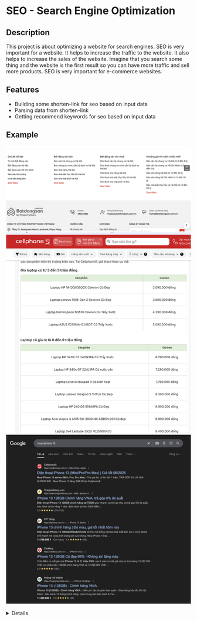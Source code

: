 # SEO - Search Engine Optimization

## Description
This project is about optimizing a website for search engines. SEO is very important for a website. It helps to increase the traffic to the website. It also helps to increase the sales of the website. Imagine that you search some thing and the website is the first result so you can have more traffic and sell more products.
SEO is very important for e-commerce websites.

## Features
- Building some shorten-link for seo based on input data
- Parsing data from shorten-link
- Getting recommend keywords for seo based on input data

## Example

![alt text](docs/image.png)
![alt text](docs/image2.png)
![alt text](docs/image3.png)

<details>

## Build shorten url
### Build with regex
![dynamic_keyword](docs/image8.png)

### Build with template
![dynamic_keyword](docs/image9.png)

## Parse url

![dynamic_keyword](docs/image4.png)
![dynamic_keyword](docs/image5.png)

## Dynamic keyword

![dynamic_keyword](docs/image6.png)
![dynamic_keyword](docs/image7.png)
</details>

